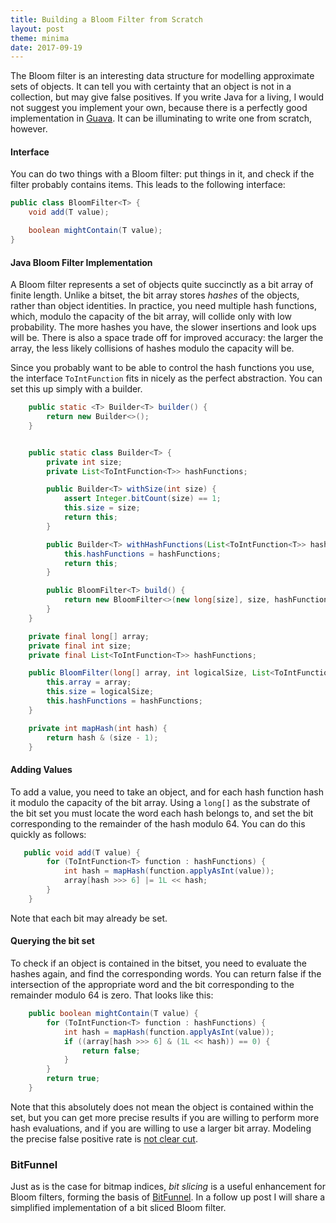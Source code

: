 ```yaml
---
title: Building a Bloom Filter from Scratch
layout: post
theme: minima
date: 2017-09-19
---
```


The Bloom filter is an interesting data structure for modelling approximate sets of objects. It can tell you with certainty that an object is not in a collection, but may give false positives. If you write Java for a living, I would not suggest you implement your own, because there is a perfectly good implementation in <a href="https://github.com/google/guava/blob/master/guava/src/com/google/common/hash/BloomFilter.java" target="_blank">Guava</a>. It can be illuminating to write one from scratch, however. 

#### Interface

You can do two things with a Bloom filter: put things in it, and check if the filter probably contains items. This leads to the following interface:

```java
public class BloomFilter<T> {
    void add(T value);

    boolean mightContain(T value);
}
```

#### Java Bloom Filter Implementation

A Bloom filter represents a set of objects quite succinctly as a bit array of finite length. Unlike a bitset, the bit array stores _hashes_ of the objects, rather than object identities. In practice, you need multiple hash functions, which, modulo the capacity of the bit array, will collide only with low probability. The more hashes you have, the slower insertions and look ups will be. There is also a space trade off for improved accuracy: the larger the array, the less likely collisions of hashes modulo the capacity will be.

Since you probably want to be able to control the hash functions you use, the interface `ToIntFunction` fits in nicely as the perfect abstraction. You can set this up simply with a builder.

```java
    public static <T> Builder<T> builder() {
        return new Builder<>();
    }


    public static class Builder<T> {
        private int size;
        private List<ToIntFunction<T>> hashFunctions;

        public Builder<T> withSize(int size) {
            assert Integer.bitCount(size) == 1; 
            this.size = size;
            return this;
        }

        public Builder<T> withHashFunctions(List<ToIntFunction<T>> hashFunctions) {
            this.hashFunctions = hashFunctions;
            return this;
        }

        public BloomFilter<T> build() {
            return new BloomFilter<>(new long[size], size, hashFunctions);
        }
    }

    private final long[] array;
    private final int size;
    private final List<ToIntFunction<T>> hashFunctions;

    public BloomFilter(long[] array, int logicalSize, List<ToIntFunction<T>> hashFunctions) {
        this.array = array;
        this.size = logicalSize;
        this.hashFunctions = hashFunctions;
    }

    private int mapHash(int hash) {
        return hash & (size - 1);
    }
```

#### Adding Values

To add a value, you need to take an object, and for each hash function hash it modulo the capacity of the bit array. Using a `long[]` as the substrate of the bit set you must locate the word each hash belongs to, and set the bit corresponding to the remainder of the hash modulo 64. You can do this quickly as follows:

```java
   public void add(T value) {
        for (ToIntFunction<T> function : hashFunctions) {
            int hash = mapHash(function.applyAsInt(value));
            array[hash >>> 6] |= 1L << hash;
        }
    }
```

Note that each bit may already be set.

#### Querying the bit set

To check if an object is contained in the bitset, you need to evaluate the hashes again, and find the corresponding words. You can return false if the intersection of the appropriate word and the bit corresponding to the remainder modulo 64 is zero. That looks like this:

```java
    public boolean mightContain(T value) {
        for (ToIntFunction<T> function : hashFunctions) {
            int hash = mapHash(function.applyAsInt(value));
            if ((array[hash >>> 6] & (1L << hash)) == 0) {
                return false;
            }
        }
        return true;
    }
```

Note that this absolutely does not mean the object is contained within the set, but you can get more precise results if you are willing to perform more hash evaluations, and if you are willing to use a larger bit array. Modeling the precise false positive rate is <a href="http://cglab.ca/~morin/publications/ds/bloom-submitted.pdf" target="_blank">not clear cut</a>.

<h3>BitFunnel</h3>

Just as is the case for bitmap indices, _bit slicing_ is a useful enhancement for Bloom filters, forming the basis of <a href="https://danluu.com/bitfunnel-sigir.pdf" target="_blank">BitFunnel</a>. In a follow up post I will share a simplified implementation of a bit sliced Bloom filter.
